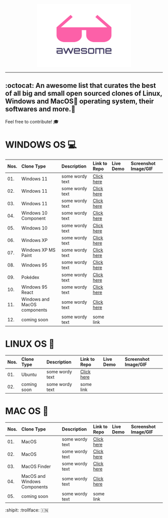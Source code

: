 
<div align="center">
	<img width="300" height="200" src="media/logo.svg" alt="Awesome">	<br>
	<hr>
	</div>

## :octocat: An awesome list that curates the best of all big and small open sourced clones of Linux, Windows and MacOS operating system, their softwares and more.🎉
Feel free to contribute! 🎓

# WINDOWS OS 💻
 Nos. | Clone Type |  Description  | Link to Repo | Live Demo | Screenshot Image/GIF 
 --- | :---- | :--------- | :----------| :---------| :----------------- 
 |01. | Windows 11 | some wordy text | [Click here]( https://github.com/Rajaniraiyn/windows11 )
 |02. | Windows 11 | some wordy text | [Click here]( https://github.com/PiyushSuthar/Windows-11-Web )  
 |03. | Windows 11 | some wordy text | [Click here]( https://github.com/blueedgetechno/windows11 )  
 |04. | Windows 10 Component | some wordy text | [Click here]( https://github.com/virtualvivek/react-windows-ui )  
 |05. | Windows 10 | some wordy text | [Click here]( https://github.com/virtualvivek/Windows10-framework/ )  
 |06. | Windows XP | some wordy text | [Click here]( https://github.com/ShizukuIchi/winXP )  
 |07. | Windows XP MS Paint | some wordy text | [Click here]( https://github.com/1j01/jspaint )  
 |08. | Windows 95 | some wordy text | [Click here]( https://github.com/felixrieseberg/windows95 )  
 |09. | Pokédex  | some wordy text | [Click here]( https://github.com/wobsoriano/poke95 )  
 |10. | Windows 95 React | some wordy text | [Click here]( https://github.com/arturbien/React95 )  
 |11. | Windows and MacOS components | some wordy text | [Click here]( https://github.com/gabrielbull/react-desktop )  
 |12. | coming soon | some wordy text | some link  


# LINUX OS 🐧
 Nos. | Clone Type | Description  | Link to Repo | Live Demo | Screenshot Image/GIF 
 --- | :---- | :--------- | :----------| :---------| :----------------- 
 |01. | Ubuntu | some wordy text | [Click here]( https://github.com/vivek9patel/vivek9patel.github.io )  
 |02. | coming soon | some wordy text | some link  






# MAC OS 
 Nos. | Clone Type |  Description  | Link to Repo | Live Demo | Screenshot Image/GIF 
 --- | :---- | :--------- | :----------| :---------| :----------------- 
 |01. | MacOS | some wordy text | [Click here]( https://github.com/PuruVJ/macos-web )  
 |02. | MacOS | some wordy text | [Click here]( https://github.com/Renovamen/playground-macos )  
 |03. | MacOS Finder | some wordy text | [Click here]( https://github.com/guyariely/finder-clone )  
 |04. | MacOS and Windows Components | some wordy text | [Click here]( https://github.com/gabrielbull/react-desktop )  
 |05. | coming soon | some wordy text | some link  

:shipit:
:trollface:
🇮🇳 


